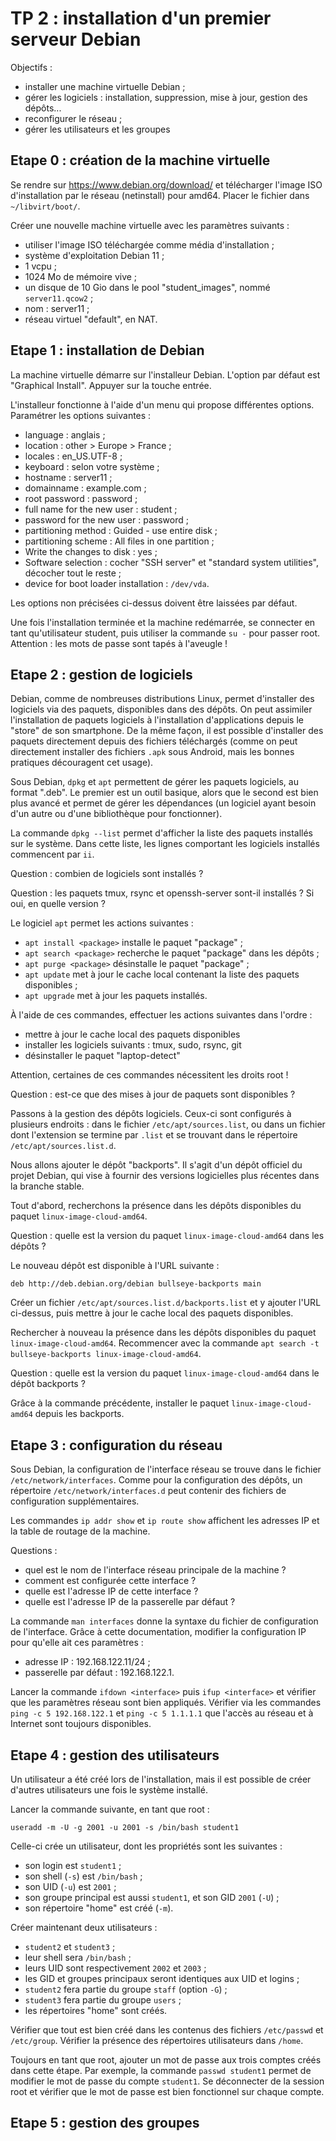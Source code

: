 # TP 2 : installation d'un premier serveur Debian

Objectifs :

- installer une machine virtuelle Debian ;
- gérer les logiciels : installation, suppression, mise à jour, gestion des
  dépôts...
- reconfigurer le réseau ;
- gérer les utilisateurs et les groupes

## Etape 0 : création de la machine virtuelle

Se rendre sur https://www.debian.org/download/ et télécharger l'image ISO
d'installation par le réseau (netinstall) pour amd64. Placer le fichier dans
`~/libvirt/boot/`.

Créer une nouvelle machine virtuelle avec les paramètres suivants :

- utiliser l'image ISO téléchargée comme média d'installation ;
- système d'exploitation Debian 11 ;
- 1 vcpu ;
- 1024 Mo de mémoire vive ;
- un disque de 10 Gio dans le pool "student_images", nommé `server11.qcow2` ;
- nom : server11 ;
- réseau virtuel "default", en NAT.

## Etape 1 : installation de Debian

La machine virtuelle démarre sur l'installeur Debian. L'option par défaut est
"Graphical Install". Appuyer sur la touche entrée.

L'installeur fonctionne à l'aide d'un menu qui propose différentes options.
Paramétrer les options suivantes :

- language : anglais ;
- location : other > Europe > France ;
- locales : en_US.UTF-8 ;
- keyboard : selon votre système ;
- hostname : server11 ;
- domainname : example.com ;
- root password : password ;
- full name for the new user : student ;
- password for the new user : password ;
- partitioning method : Guided - use entire disk ;
- partitioning scheme : All files in one partition ;
- Write the changes to disk : yes ;
- Software selection : cocher "SSH server" et "standard system utilities",
  décocher tout le reste ;
- device for boot loader installation : `/dev/vda`.

Les options non précisées ci-dessus doivent être laissées par défaut.

Une fois l'installation terminée et la machine redémarrée, se connecter en tant
qu'utilisateur student, puis utiliser la commande `su -` pour passer root.
Attention : les mots de passe sont tapés à l'aveugle !

## Etape 2 : gestion de logiciels

Debian, comme de nombreuses distributions Linux, permet d'installer des
logiciels via des paquets, disponibles dans des dépôts. On peut assimiler
l'installation de paquets logiciels à l'installation d'applications depuis le
"store" de son smartphone. De la même façon, il est possible d'installer des
paquets directement depuis des fichiers téléchargés (comme on peut directement
installer des fichiers `.apk` sous Android, mais les bonnes pratiques
découragent cet usage).

Sous Debian, `dpkg` et `apt` permettent de gérer les paquets logiciels, au
format ".deb". Le premier est un outil basique, alors que le second est bien
plus avancé et permet de gérer les dépendances (un logiciel ayant besoin d'un
autre ou d'une bibliothèque pour fonctionner).

La commande `dpkg --list` permet d'afficher la liste des paquets installés sur
le système. Dans cette liste, les lignes comportant les logiciels installés
commencent par `ii`.

Question : combien de logiciels sont installés ?

Question : les paquets tmux, rsync et openssh-server sont-il installés ? Si
oui, en quelle version ?

Le logiciel `apt` permet les actions suivantes :

- `apt install <package>` installe le paquet "package" ;
- `apt search <package>` recherche le paquet "package" dans les dépôts ;
- `apt purge <package>` désinstalle le paquet "package" ;
- `apt update` met à jour le cache local contenant la liste des paquets
  disponibles ;
- `apt upgrade` met à jour les paquets installés.

À l'aide de ces commandes, effectuer les actions suivantes dans l'ordre :
- mettre à jour le cache local des paquets disponibles
- installer les logiciels suivants : tmux, sudo, rsync, git
- désinstaller le paquet "laptop-detect"

Attention, certaines de ces commandes nécessitent les droits root !

Question : est-ce que des mises à jour de paquets sont disponibles ?

Passons à la gestion des dépôts logiciels. Ceux-ci sont configurés à plusieurs
endroits : dans le fichier `/etc/apt/sources.list`, ou dans un fichier dont
l'extension se termine par `.list` et se trouvant dans le répertoire
`/etc/apt/sources.list.d`.

Nous allons ajouter le dépôt "backports". Il s'agit d'un dépôt officiel du
projet Debian, qui vise à fournir des versions logicielles plus récentes dans
la branche stable.

Tout d'abord, recherchons la présence dans les dépôts disponibles du paquet
`linux-image-cloud-amd64`.

Question : quelle est la version du paquet `linux-image-cloud-amd64` dans les
dépôts ?

Le nouveau dépôt est disponible à l'URL suivante :

```
deb http://deb.debian.org/debian bullseye-backports main
```

Créer un fichier `/etc/apt/sources.list.d/backports.list` et y ajouter l'URL
ci-dessus, puis mettre à jour le cache local des paquets disponibles.

Rechercher à nouveau la présence dans les dépôts disponibles du paquet
`linux-image-cloud-amd64`. Recommencer avec la commande `apt search -t
bullseye-backports linux-image-cloud-amd64`.

Question : quelle est la version du paquet `linux-image-cloud-amd64` dans le
dépôt backports ?

Grâce à la commande précédente, installer le paquet `linux-image-cloud-amd64`
depuis les backports.

## Etape 3 : configuration du réseau

Sous Debian, la configuration de l'interface réseau se trouve dans le fichier
`/etc/network/interfaces`. Comme pour la configuration des dépôts, un
répertoire `/etc/network/interfaces.d` peut contenir des fichiers de
configuration supplémentaires.

Les commandes `ip addr show` et `ip route show` affichent les adresses IP et la
table de routage de la machine.

Questions :

- quel est le nom de l'interface réseau principale de la machine ?
- comment est configurée cette interface ?
- quelle est l'adresse IP de cette interface ?
- quelle est l'adresse IP de la passerelle par défaut ?

La commande `man interfaces` donne la syntaxe du fichier de configuration de
l'interface. Grâce à cette documentation, modifier la configuration IP pour
qu'elle ait ces paramètres :

- adresse IP : 192.168.122.11/24 ;
- passerelle par défaut : 192.168.122.1.

Lancer la commande `ifdown <interface>` puis `ifup <interface>` et vérifier que
les paramètres réseau sont bien appliqués. Vérifier via les commandes `ping -c
5 192.168.122.1` et `ping -c 5 1.1.1.1` que l'accès au réseau et à Internet
sont toujours disponibles.

## Etape 4 : gestion des utilisateurs

Un utilisateur a été créé lors de l'installation, mais il est possible de créer
d'autres utilisateurs une fois le système installé.

Lancer la commande suivante, en tant que root :
```
useradd -m -U -g 2001 -u 2001 -s /bin/bash student1
```

Celle-ci crée un utilisateur, dont les propriétés sont les suivantes :

* son login est `student1` ;
* son shell (`-s`) est `/bin/bash` ;
* son UID (`-u`) est `2001` ;
* son groupe principal est aussi `student1`, et son GID `2001` (`-U`) ;
* son répertoire "home" est créé (`-m`).

Créer maintenant deux utilisateurs :

* `student2` et `student3` ;
* leur shell sera `/bin/bash` ;
* leurs UID sont respectivement `2002` et `2003` ;
* les GID et groupes principaux seront identiques aux UID et logins ;
* `student2` fera partie du groupe `staff` (option `-G`) ;
* `student3` fera partie du groupe `users` ;
* les répertoires "home" sont créés.

Vérifier que tout est bien créé dans les contenus des fichiers `/etc/passwd` et
`/etc/group`. Vérifier la présence des répertoires utilisateurs dans `/home`.

Toujours en tant que root, ajouter un mot de passe aux trois comptes créés dans
cette étape. Par exemple, la commande `passwd student1` permet de modifier le
mot de passe du compte `student1`. Se déconnecter de la session root et
vérifier que le mot de passe est bien fonctionnel sur chaque compte.

## Etape 5 : gestion des groupes

